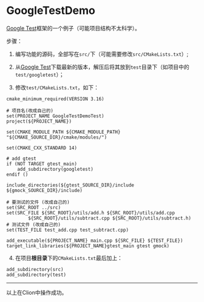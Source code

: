# GoogleTestDemo
[Google Test](https://github.com/google/googletest)框架的一个例子（可能项目结构不太科学）。

步骤：

1. 编写功能的源码，全部写在`src/`下（可能需要修改`src/CMakeLists.txt`）;

2. 从[Google Test](https://github.com/google/googletest)下载最新的版本，解压后将其放到`test`目录下（如项目中的`test/googletest`）；

3. 修改`test/CMakeLists.txt`，如下：

``` 
cmake_minimum_required(VERSION 3.16)

# 项目名(改成自己的)
set(PROJECT_NAME GoogleTestDemoTest)
project(${PROJECT_NAME})

set(CMAKE_MODULE_PATH ${CMAKE_MODULE_PATH} "${CMAKE_SOURCE_DIR}/cmake/modules/")

set(CMAKE_CXX_STANDARD 14)

# add gtest
if (NOT TARGET gtest_main)
    add_subdirectory(googletest)
endif ()

include_directories(${gtest_SOURCE_DIR}/include ${gmock_SOURCE_DIR}/include)

# 要测试的文件 (改成自己的)
set(SRC_ROOT ../src)
set(SRC_FILE ${SRC_ROOT}/utils/add.h ${SRC_ROOT}/utils/add.cpp
        ${SRC_ROOT}/utils/subtract.cpp ${SRC_ROOT}/utils/subtract.h)
# 测试文件 (改成自己的)
set(TEST_FILE test_add.cpp test_subtract.cpp)

add_executable(${PROJECT_NAME} main.cpp ${SRC_FILE} ${TEST_FILE})
target_link_libraries(${PROJECT_NAME}gtest_main gtest gmock)

```

4. 在项目**根目录**下的`CMakeLists.txt`最后加上：

```
add_subdirectory(src)
add_subdirectory(test)
```

<hr/>

以上在Clion中操作成功。

